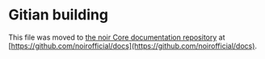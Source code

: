 Gitian building
================

This file was moved to [the noir Core documentation repository](https://github.com/noirofficial/docs/blob/master/gitian-building.md) at [https://github.com/noirofficial/docs](https://github.com/noirofficial/docs).
